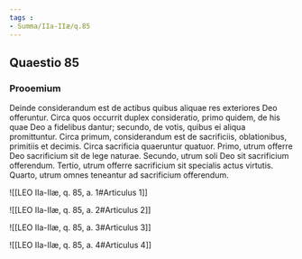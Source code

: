 ```yaml
---
tags : 
- Summa/IIa-IIæ/q.85
---
```


## Quaestio 85

### Prooemium

Deinde considerandum est de actibus quibus aliquae res exteriores Deo offeruntur. Circa quos occurrit duplex consideratio, primo quidem, de his quae Deo a fidelibus dantur; secundo, de votis, quibus ei aliqua promittuntur. Circa primum, considerandum est de sacrificiis, oblationibus, primitiis et decimis. Circa sacrificia quaeruntur quatuor. Primo, utrum offerre Deo sacrificium sit de lege naturae. Secundo, utrum soli Deo sit sacrificium offerendum. Tertio, utrum offerre sacrificium sit specialis actus virtutis. Quarto, utrum omnes teneantur ad sacrificium offerendum.

![[LEO IIa-IIæ, q. 85, a. 1#Articulus 1]]

![[LEO IIa-IIæ, q. 85, a. 2#Articulus 2]]

![[LEO IIa-IIæ, q. 85, a. 3#Articulus 3]]

![[LEO IIa-IIæ, q. 85, a. 4#Articulus 4]]

